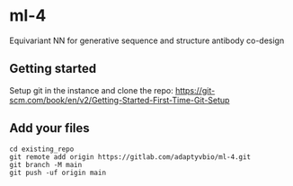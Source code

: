 # ml-4
Equivariant NN for generative sequence and structure antibody co-design


## Getting started
Setup git in the instance and clone the repo:
https://git-scm.com/book/en/v2/Getting-Started-First-Time-Git-Setup


## Add your files

```
cd existing_repo
git remote add origin https://gitlab.com/adaptyvbio/ml-4.git
git branch -M main
git push -uf origin main
```



